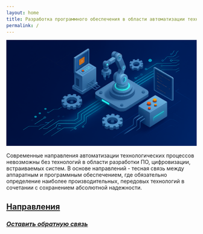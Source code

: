 ```yaml
---
layout: home
title: Разработка программного обеспечения в области автоматизации технологических процессов
permalink: /
---
```


![](static/image.png)

Современные направления автоматизации технологических процессов невозможны без технологий в области разработки ПО, цифровизации, встраиваемых систем. В основе направлений - тесная связь между аппаратным и программным обеспечением, где обязательно определение наиболее производительных, передовых технологий в сочетании с сохранением абсолютной надежности.

## [Направления]({{site.baseurl}}/Направления/)

### *[Оставить обратную связь](https://docs.google.com/forms/d/e/1FAIpQLSejGpUBsRG2IhDSR_YFywBlTKLf0yySyrUPkUJhtnGXuG0cqg/viewform?usp=dialog)*